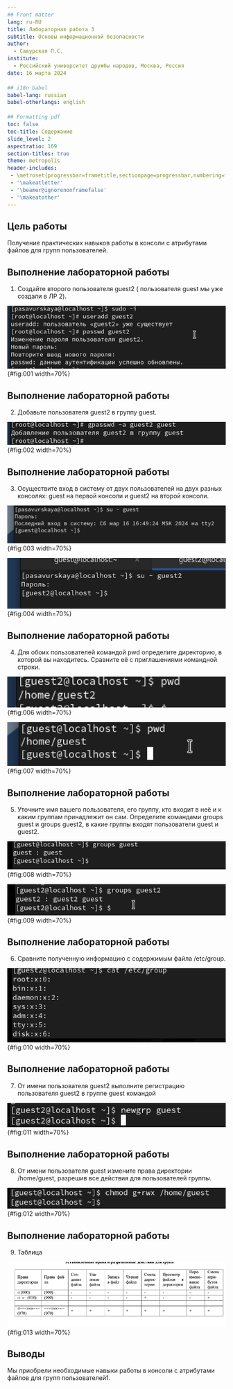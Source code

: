 ```yaml
---
## Front matter
lang: ru-RU
title: Лабораторная работа 3
subtitle: Основы информационной безопасности
author:
  - Савурская П.С.
institute:
  - Российский университет дружбы народов, Москва, Россия
date: 16 марта 2024

## i18n babel
babel-lang: russian
babel-otherlangs: english

## Formatting pdf
toc: false
toc-title: Содержание
slide_level: 2
aspectratio: 169
section-titles: true
theme: metropolis
header-includes:
 - \metroset{progressbar=frametitle,sectionpage=progressbar,numbering=fraction}
 - '\makeatletter'
 - '\beamer@ignorenonframefalse'
 - '\makeatother'
---
```


## Цель работы

Получение практических навыков работы в консоли с атрибутами файлов для групп пользователей.

## Выполнение лабораторной работы

1. Создайте второго пользователя guest2 ( пользователя guest мы уже создали в ЛР 2).

![useradd guest2, passwd guest2](image/1.png){#fig:001 width=70%}

## Выполнение лабораторной работы

2. Добавьте пользователя guest2 в группу guest.

![gpasswd -a guest2 guest](image/2.png){#fig:002 width=70%}

## Выполнение лабораторной работы

3. Осуществите вход в систему от двух пользователей на двух разных консолях: guest на первой консоли и guest2 на второй консоли.

![su- guest](image/3.png){#fig:003 width=70%}

![su- guest2](image/4.png){#fig:004 width=70%}

## Выполнение лабораторной работы

4. Для обоих пользователей командой pwd определите директорию, в которой вы находитесь. Сравните её с приглашениями командной строки.

![pwd](image/6.png){#fig:006 width=70%}

![pwd](image/7.png){#fig:007 width=70%}

## Выполнение лабораторной работы

5. Уточните имя вашего пользователя, его группу, кто входит в неё и к каким группам принадлежит он сам. Определите командами groups guest и groups guest2, в какие группы входят пользователи guest и guest2.

![groups guest](image/8.png){#fig:008 width=70%}

![groups guest2](image/9.png){#fig:009 width=70%}

## Выполнение лабораторной работы

6. Сравните полученную информацию с содержимым файла /etc/group.

![cat /etc/group](image/10.png){#fig:010 width=70%}

## Выполнение лабораторной работы

7. От имени пользователя guest2 выполните регистрацию пользователя guest2 в группе guest командой

![newgrp guest](image/11.png){#fig:011 width=70%}

## Выполнение лабораторной работы

8. От имени пользователя guest измените права директории /home/guest, разрешив все действия для пользователей группы.

![chmod g+rwx /home/guest](image/12.png){#fig:012 width=70%}

## Выполнение лабораторной работы

9. Таблица

![таблица](image/13.png){#fig:013 width=70%}

## Выводы

Мы приобрели необходимые навыки работы в консоли с атрибутами файлов для групп пользователей1.
